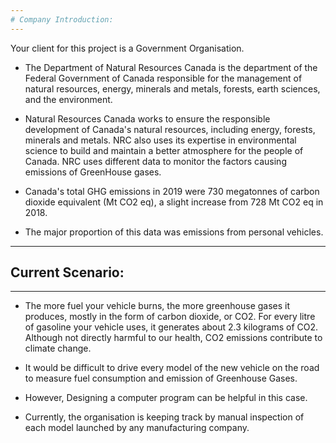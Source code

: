 ```yaml
---
# Company Introduction:
---
```

Your client for this project is a Government Organisation.

 * The Department of Natural Resources Canada is the department of the Federal Government of Canada responsible for the management of natural resources, energy, minerals and metals, forests, earth sciences, and the environment.

 * Natural Resources Canada works to ensure the responsible development of Canada's natural resources, including energy, forests, minerals and metals. NRC also uses its expertise in environmental science to build and maintain a better atmosphere for the people of Canada. NRC uses different data to monitor the factors causing emissions of GreenHouse gases.

 * Canada's total GHG emissions in 2019 were 730 megatonnes of carbon dioxide equivalent (Mt CO2 eq), a slight increase from 728 Mt CO2 eq in 2018.

 * The major proportion of this data was emissions from personal vehicles.
---
## Current Scenario:
---
 * The more fuel your vehicle burns, the more greenhouse gases it produces, mostly in the form of carbon dioxide, or CO2. For every litre of gasoline your vehicle uses, it generates about 2.3 kilograms of CO2. Although not directly harmful to our health, CO2 emissions contribute to climate change.

 * It would be difficult to drive every model of the new vehicle on the road to measure fuel consumption and emission of Greenhouse Gases.

 * However, Designing a computer program can be helpful in this case.

 * Currently, the organisation is keeping track by manual inspection of each model launched by any manufacturing company.

